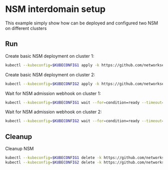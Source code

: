 # NSM interdomain setup


This example simply show how can be deployed and configured two NSM on different clusters

## Run

Create basic NSM deployment on cluster 1:

```bash
kubectl --kubeconfig=$KUBECONFIG1 apply -k https://github.com/networkservicemesh/deployments-k8s/examples/interdomain/nsm/cluster1?ref=74dd4ee3e72b5b232ad450e10c7ae4e8b9b3ce88
```

Create basic NSM deployment on cluster 2:

```bash
kubectl --kubeconfig=$KUBECONFIG2 apply -k https://github.com/networkservicemesh/deployments-k8s/examples/interdomain/nsm/cluster2?ref=74dd4ee3e72b5b232ad450e10c7ae4e8b9b3ce88
```

Wait for NSM admission webhook on cluster 1:

```bash
kubectl --kubeconfig=$KUBECONFIG1 wait --for=condition=ready --timeout=1m pod -n nsm-system -l app=admission-webhook-k8s
```

Wait for NSM admission webhook on cluster 2:

```bash
kubectl --kubeconfig=$KUBECONFIG2 wait --for=condition=ready --timeout=1m pod -n nsm-system -l app=admission-webhook-k8s
```

## Cleanup

Cleanup NSM
```bash
kubectl --kubeconfig=$KUBECONFIG1 delete -k https://github.com/networkservicemesh/deployments-k8s/examples/interdomain/nsm/cluster1?ref=74dd4ee3e72b5b232ad450e10c7ae4e8b9b3ce88
kubectl --kubeconfig=$KUBECONFIG2 delete -k https://github.com/networkservicemesh/deployments-k8s/examples/interdomain/nsm/cluster2?ref=74dd4ee3e72b5b232ad450e10c7ae4e8b9b3ce88
```
